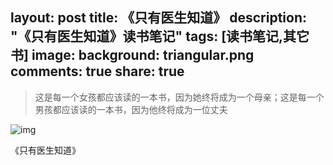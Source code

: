 layout: post
title: 《只有医生知道》
description: "《只有医生知道》读书笔记"
tags: [读书笔记,其它书]
image:
  background: triangular.png
comments: true
share: true
---

>这是每一个女孩都应该读的一本书，因为她终将成为一个母亲；这是每一个男孩都应该读的一本书，因为他终将成为一位丈夫

![img](http://img11.360buyimg.com/n0/g13/M01/0C/0A/rBEhVFKvr2wIAAAAAAXjiP0hyr0AAG4BAPk-xMABeOg069.jpg)

《只有医生知道》